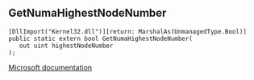 ## GetNumaHighestNodeNumber

```
[DllImport("Kernel32.dll")][return: MarshalAs(UnmanagedType.Bool)]
public static extern bool GetNumaHighestNodeNumber(
   out uint highestNodeNumber
);
```

[Microsoft documentation](TODO)
